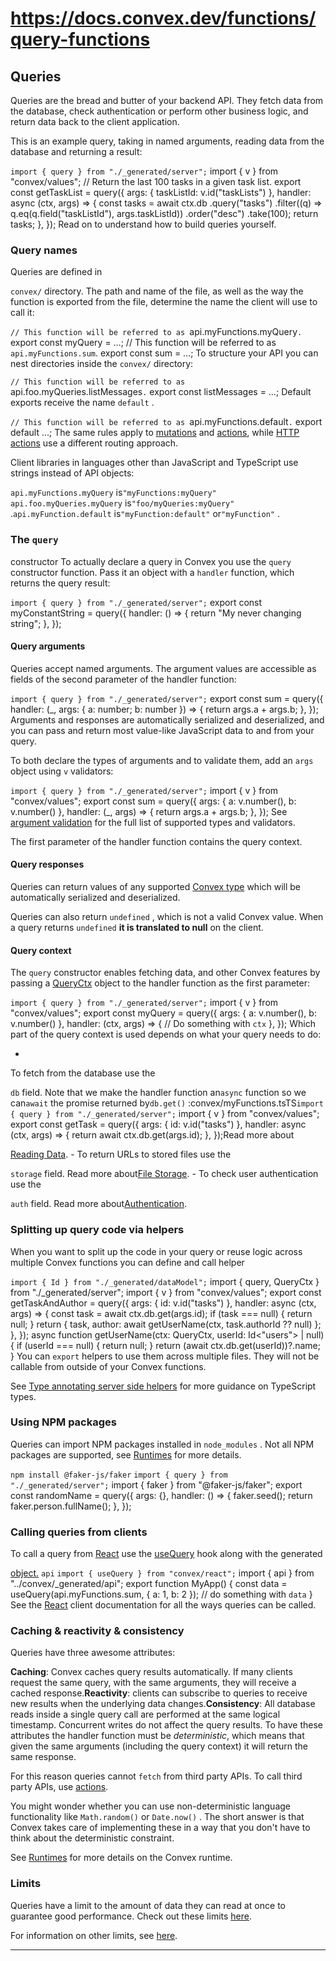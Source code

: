 # https://docs.convex.dev/functions/query-functions

<!--
URL: https://docs.convex.dev/functions/query-functions
title: Queries | Convex Developer Hub
url: https://docs.convex.dev/functions/query-functions
hostname: convex.dev
description: Queries are the bread and butter of your backend API. They fetch data from the
sitename: docs.convex.dev
date: 2024-01-01
categories: []
tags: []
image: https://docs.convex.dev/img/social.png
filedate: 2024-12-01
-->

## Queries

Queries are the bread and butter of your backend API. They fetch data from the database, check authentication or perform other business logic, and return data back to the client application.

This is an example query, taking in named arguments, reading data from the database and returning a result:

`import { query } from "./_generated/server";`
import { v } from "convex/values";
// Return the last 100 tasks in a given task list.
export const getTaskList = query({
args: { taskListId: v.id("taskLists") },
handler: async (ctx, args) => {
const tasks = await ctx.db
.query("tasks")
.filter((q) => q.eq(q.field("taskListId"), args.taskListId))
.order("desc")
.take(100);
return tasks;
},
});
Read on to understand how to build queries yourself.

### Query names[](#query-names)

Queries are defined in

`convex/`
directory.
The path and name of the file, as well as the way the function is exported from the file, determine the name the client will use to call it:

`// This function will be referred to as `api.myFunctions.myQuery`.`
export const myQuery = …;
// This function will be referred to as `api.myFunctions.sum`.
export const sum = …;
To structure your API you can nest directories inside the `convex/`
directory:

`// This function will be referred to as `api.foo.myQueries.listMessages`.`
export const listMessages = …;
Default exports receive the name `default`
.

`// This function will be referred to as `api.myFunctions.default`.`
export default …;
The same rules apply to [mutations](/functions/mutation-functions) and
[actions](/functions/actions), while
[HTTP actions](/functions/http-actions) use a different routing
approach.

Client libraries in languages other than JavaScript and TypeScript use strings instead of API objects:

`api.myFunctions.myQuery`
is`"myFunctions:myQuery"`
`api.foo.myQueries.myQuery`
is`"foo/myQueries:myQuery"`
.`api.myFunction.default`
is`"myFunction:default"`
or`"myFunction"`
.

### The `query`

constructor[](#the-query-constructor)
To actually declare a query in Convex you use the `query`
constructor function.
Pass it an object with a `handler`
function, which returns the query result:

`import { query } from "./_generated/server";`
export const myConstantString = query({
handler: () => {
return "My never changing string";
},
});

#### Query arguments[](#query-arguments)

Queries accept named arguments. The argument values are accessible as fields of the second parameter of the handler function:

`import { query } from "./_generated/server";`
export const sum = query({
handler: (_, args: { a: number; b: number }) => {
return args.a + args.b;
},
});
Arguments and responses are automatically serialized and deserialized, and you can pass and return most value-like JavaScript data to and from your query.

To both declare the types of arguments and to validate them, add an `args`
object using `v`
validators:

`import { query } from "./_generated/server";`
import { v } from "convex/values";
export const sum = query({
args: { a: v.number(), b: v.number() },
handler: (_, args) => {
return args.a + args.b;
},
});
See [argument validation](/functions/validation) for the full list of
supported types and validators.

The first parameter of the handler function contains the query context.

#### Query responses[](#query-responses)

Queries can return values of any supported
[Convex type](/functions/validation) which will be automatically
serialized and deserialized.

Queries can also return `undefined`
, which is not a valid Convex value. When a
query returns `undefined`
**it is translated to null** on the client.

#### Query context[](#query-context)

The `query`
constructor enables fetching data, and other Convex features by
passing a [QueryCtx](/generated-api/server#queryctx) object to the
handler function as the first parameter:

`import { query } from "./_generated/server";`
import { v } from "convex/values";
export const myQuery = query({
args: { a: v.number(), b: v.number() },
handler: (ctx, args) => {
// Do something with `ctx`
},
});
Which part of the query context is used depends on what your query needs to do:

-
To fetch from the database use the

`db`
field. Note that we make the handler function an`async`
function so we can`await`
the promise returned by`db.get()`
:convex/myFunctions.tsTS`import { query } from "./_generated/server";`
import { v } from "convex/values";
export const getTask = query({
args: { id: v.id("tasks") },
handler: async (ctx, args) => {
return await ctx.db.get(args.id);
},
});Read more about

[Reading Data](/database/reading-data). -
To return URLs to stored files use the

`storage`
field. Read more about[File Storage](/file-storage). -
To check user authentication use the

`auth`
field. Read more about[Authentication](/auth).

### Splitting up query code via helpers[](#splitting-up-query-code-via-helpers)

When you want to split up the code in your query or reuse logic across multiple Convex functions you can define and call helper

`import { Id } from "./_generated/dataModel";`
import { query, QueryCtx } from "./_generated/server";
import { v } from "convex/values";
export const getTaskAndAuthor = query({
args: { id: v.id("tasks") },
handler: async (ctx, args) => {
const task = await ctx.db.get(args.id);
if (task === null) {
return null;
}
return { task, author: await getUserName(ctx, task.authorId ?? null) };
},
});
async function getUserName(ctx: QueryCtx, userId: Id<"users"> | null) {
if (userId === null) {
return null;
}
return (await ctx.db.get(userId))?.name;
}
You can `export`
helpers to use them across multiple files. They will not be
callable from outside of your Convex functions.

See
[Type annotating server side helpers](/production/best-practices/typescript#type-annotating-server-side-helpers)
for more guidance on TypeScript types.

### Using NPM packages[](#using-npm-packages)

Queries can import NPM packages installed in `node_modules`
. Not all NPM
packages are supported, see
[Runtimes](/functions/runtimes#default-convex-runtime) for more
details.

`npm install @faker-js/faker`
`import { query } from "./_generated/server";`
import { faker } from "@faker-js/faker";
export const randomName = query({
args: {},
handler: () => {
faker.seed();
return faker.person.fullName();
},
});

### Calling queries from clients[](#calling-queries-from-clients)

To call a query from [React](/client/react) use the
[ useQuery](/client/react#loading-data) hook along with the generated

[object.](/generated-api/api)
`api`
`import { useQuery } from "convex/react";`
import { api } from "../convex/_generated/api";
export function MyApp() {
const data = useQuery(api.myFunctions.sum, { a: 1, b: 2 });
// do something with `data`
}
See the [React](/client/react) client documentation for all the ways
queries can be called.

### Caching & reactivity & consistency[](#caching--reactivity--consistency)

Queries have three awesome attributes:

**Caching**: Convex caches query results automatically. If many clients request the same query, with the same arguments, they will receive a cached response.**Reactivity**: clients can subscribe to queries to receive new results when the underlying data changes.**Consistency**: All database reads inside a single query call are performed at the same logical timestamp. Concurrent writes do not affect the query results.
To have these attributes the handler function must be *deterministic*, which
means that given the same arguments (including the query context) it will return
the same response.

For this reason queries cannot `fetch`
from third party APIs. To call third
party APIs, use [actions](/functions/actions).

You might wonder whether you can use non-deterministic language functionality
like `Math.random()`
or `Date.now()`
. The short answer is that Convex takes care
of implementing these in a way that you don't have to think about the
deterministic constraint.

See [Runtimes](/functions/runtimes#default-convex-runtime) for more
details on the Convex runtime.

### Limits[](#limits)

Queries have a limit to the amount of data they can read at once to guarantee
good performance. Check out these limits
[here](/functions/error-handling/#database-limitations).

For information on other limits, see [here](/production/state/limits).

---